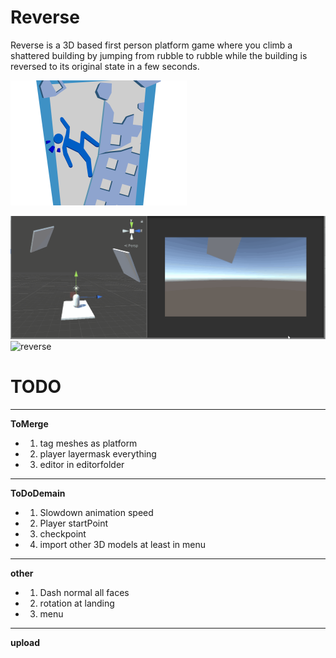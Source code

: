 # Reverse

Reverse is a 3D based first person platform game where you climb a shattered building by jumping from rubble to rubble while the building is reversed to its original state in a few seconds.

![logo](media/logo.png)

![gameplay](media/gameplay.gif)
![reverse](media/reverseParking.gif)

# TODO
_____________
**ToMerge**
- 1) tag meshes as platform
- 2) player layermask everything
- 3) editor in editorfolder
___________
**ToDoDemain**
- 1) Slowdown animation speed
- 2) Player startPoint
- 3) checkpoint
- 4) import other 3D models at least in menu
___________
**other**
- 1) Dash normal all faces
- 2) rotation at landing
- 3) menu
___________
**upload**
